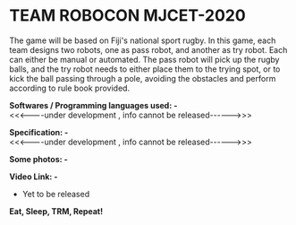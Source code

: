 # TEAM ROBOCON MJCET-2020

The game will be based on Fiji's national sport rugby. In this game, each team designs two robots, one as pass robot, and another as try robot. Each can either be manual or automated. The pass robot will pick up the rugby balls, and the try robot needs to either place them to the trying spot, or to kick the ball passing through a pole, avoiding the obstacles and perform according to rule book provided.

**Softwares / Programming languages used: -**<br>
<<<----under development , info cannot be released------>>>

**Specification: -**<br>
<<<----under development , info cannot be released------>>>

**Some photos: -** <br>



**Video Link: -**

 * Yet to be released


**Eat, Sleep, TRM, Repeat!**
